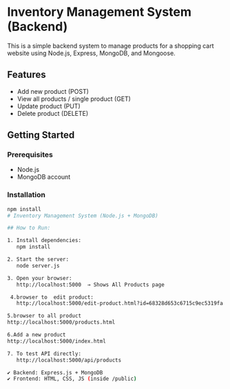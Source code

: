 # Inventory Management System (Backend)

This is a simple backend system to manage products for a shopping cart website using Node.js, Express, MongoDB, and Mongoose.

## Features

- Add new product (POST)
- View all products / single product (GET)
- Update product (PUT)
- Delete product (DELETE)

## Getting Started

### Prerequisites
- Node.js
- MongoDB account

### Installation

```bash
npm install
# Inventory Management System (Node.js + MongoDB)

## How to Run:

1. Install dependencies:
   npm install

2. Start the server:
   node server.js

3. Open your browser:
   http://localhost:5000  → Shows All Products page

 4.browser to  edit product:
   http://localhost:5000/edit-product.html?id=68328d653c6715c9ec5319fa

5.browser to all product
http://localhost:5000/products.html

6.Add a new product
http://localhost:5000/index.html

7. To test API directly:
   http://localhost:5000/api/products

✔ Backend: Express.js + MongoDB
✔ Frontend: HTML, CSS, JS (inside /public)

